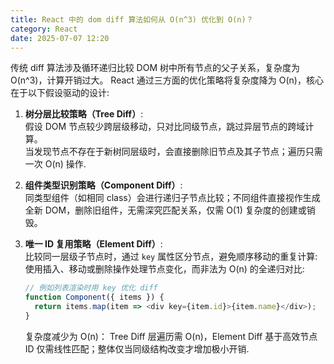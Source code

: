 ```yaml
---
title: React 中的 dom diff 算法如何从 O(n^3) 优化到 O(n)？
category: React
date: 2025-07-07 12:20
---
```

传统 diff 算法涉及循环递归比较 DOM 树中所有节点的父子关系，复杂度为 O(n^3)，计算开销过大。 React 通过三方面的优化策略将复杂度降为 O(n)，核心在于以下假设驱动的设计:

1. **树分层比较策略（Tree Diff）**:  
   假设 DOM 节点较少跨层级移动，只对比同级节点，跳过异层节点的跨域计算。  
   当发现节点不存在于新树同层级时，会直接删除旧节点及其子节点；遍历只需一次 O(n) 操作.

2. **组件类型识别策略（Component Diff）**:  
   同类型组件（如相同 class）会进行递归子节点比较；不同组件直接视作生成全新 DOM，删除旧组件，无需深究匹配关系，仅需 O(1) 复杂度的创建或销毁。

3. **唯一 ID 复用策略（Element Diff）**:  
   比较同一层级子节点时，通过 `key` 属性区分节点，避免顺序移动的重复计算:  
   使用插入、移动或删除操作处理节点变化，而非法为 O(n) 的全递归对比:  
   ```javascript
   // 例如列表渲染时用 key 优化 diff
   function Component({ items }) {
     return items.map(item => <div key={item.id}>{item.name}</div>);
   }
   ```
   复杂度减少为 O(n)： Tree Diff 层遍历需 O(n)，Element Diff 基于高效节点 ID 仅需线性匹配；整体仅当同级结构改变才增加极小开销.
